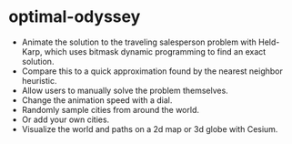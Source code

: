 # optimal-odyssey
- Animate the solution to the traveling salesperson problem with Held-Karp, which uses bitmask dynamic programming to find an exact solution. 
- Compare this to a quick approximation found by the nearest neighbor heuristic. 
- Allow users to manually solve the problem themselves.
- Change the animation speed with a dial.
- Randomly sample cities from around the world.
- Or add your own cities.
- Visualize the world and paths on a 2d map or 3d globe with Cesium.
